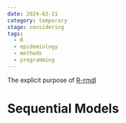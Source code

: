 ```yaml
---
date: 2024-02-21
category: temporary
stage: considering
tags:
  - R
  - epidemiology
  - methods
  - programming
---
```


The explicit purpose of [R-rmdl](../permanent/R-rmdl.md)


# Sequential Models
